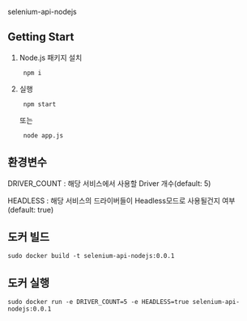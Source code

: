 selenium-api-nodejs

## Getting Start
1. Node.js 패키지 설치

        npm i
    
2. 실행

        npm start
        
      또는

        node app.js

## 환경변수

DRIVER_COUNT : 해당 서비스에서 사용할 Driver 개수(default: 5)

HEADLESS : 해당 서비스의 드라이버들이 Headless모드로 사용될건지 여부(default: true)

## 도커 빌드

    sudo docker build -t selenium-api-nodejs:0.0.1

## 도커 실행

    sudo docker run -e DRIVER_COUNT=5 -e HEADLESS=true selenium-api-nodejs:0.0.1
    
